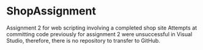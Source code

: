 # ShopAssignment
Assignment 2 for web scripting involving a completed shop site
Attempts at committing code previously for assignment 2 were unsuccessful in Visual Studio, therefore, there is no repository to transfer to GitHub.
